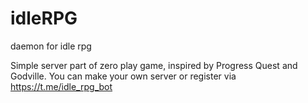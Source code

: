 # idleRPG
daemon for idle rpg

Simple server part of zero play game, inspired by Progress Quest and Godville. You can make your own server or register via https://t.me/idle_rpg_bot